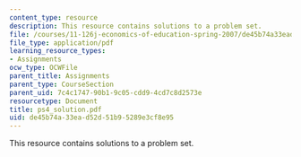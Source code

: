 ```yaml
---
content_type: resource
description: This resource contains solutions to a problem set.
file: /courses/11-126j-economics-of-education-spring-2007/de45b74a33ead52d51b95289e3cf8e95_ps4_solution.pdf
file_type: application/pdf
learning_resource_types:
- Assignments
ocw_type: OCWFile
parent_title: Assignments
parent_type: CourseSection
parent_uid: 7c4c1747-90b1-9c05-cdd9-4cd7c8d2573e
resourcetype: Document
title: ps4_solution.pdf
uid: de45b74a-33ea-d52d-51b9-5289e3cf8e95
---
```

This resource contains solutions to a problem set.

